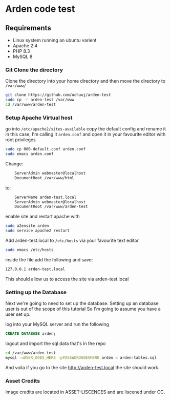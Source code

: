 # Arden code test 

## Requirements

- Linux system running an ubuntu varient
- Apache 2.4
- PHP 8.3
- MySQL 8


### Git Clone the directory
Clone the directory into your home directory and then move the directory to `/var/www/`

```bash
git clone https://github.com/uchuuj/arden-test
sudo cp -r arden-test /var/www
cd /var/www/arden-test
```

### Setup Apache Virtual host
go into `/etc/apache2/sites-available`
copy the default config and rename it in this case, I'm calling it `arden.conf` and open it in your favourite editor with root privileges

```bash
sudo cp 000-default.conf arden.conf
sudo emacs arden.conf
```

Change:

```bash
	ServerAdmin webmaster@localhost
	DocumentRoot /var/www/html 
```

to: 
```bash
	ServerName arden-test.local
	ServerAdmin webmaster@localhost
	DocumentRoot /var/www/arden-test

```

enable site and restart apache with 

```bash
sudo a2ensite arden
sudo service apache2 restart
```

Add arden-test.local to `/etc/hosts` via your favourite text editor

```bash
sudo emacs /etc/hosts
```
inside the file add the following and save: 
```bash
127.0.0.1 arden-test.local
```

This should allow us to access the site via arden-test.local


### Setting up the Database
Next we're going to need to set up the database. 
Setting up an database user is out of the scope of this tutorial
So I'm going to assume you have a user set up.

log into your MySQL server and run the following 

```sql
CREATE DATABASE arden;
```

logout and import the sql data that's in the repo
```bash
cd /var/www/arden-test
mysql -uUSER_GOES_HERE -pPASSWORDGOESHERE arden < arden-tables.sql
```

And voila if you go to the site http://arden-test.local the site should work.

### Asset Credits
Image credits are located in ASSET-LISCENCES and are liscened under CC.
